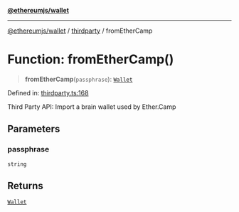 [**@ethereumjs/wallet**](../../../README.md)

***

[@ethereumjs/wallet](../../../README.md) / [thirdparty](../README.md) / fromEtherCamp

# Function: fromEtherCamp()

> **fromEtherCamp**(`passphrase`): [`Wallet`](../../../classes/Wallet.md)

Defined in: [thirdparty.ts:168](https://github.com/Dargon789/ethereumjs-monorepo/blob/master/packages/wallet/src/thirdparty.ts#L168)

Third Party API: Import a brain wallet used by Ether.Camp

## Parameters

### passphrase

`string`

## Returns

[`Wallet`](../../../classes/Wallet.md)
